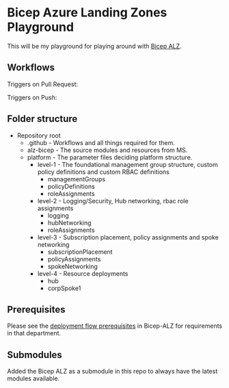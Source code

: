 # Bicep Azure Landing Zones Playground

This will be my playground for playing around with [Bicep ALZ](https://github.com/Azure/ALZ-bicep).

## Workflows

Triggers on Pull Request:

Triggers on Push:

## Folder structure

- Repository root
  - .github - Workflows and all things required for them.
  - alz-bicep - The source modules and resources from MS.
  - platform - The parameter files deciding platform structure.
    - level-1 - The foundational management group structure, custom policy definitions and custom RBAC definitions
      - managementGroups
      - policyDefinitions
      - roleAssignments
    - level-2 - Logging/Security, Hub networking, rbac role assignments
      - logging
      - hubNetworking
      - roleAssignments
    - level-3 - Subscription placement, policy assignments and spoke networking
      - subscriptionPlacement
      - policyAssignments
      - spokeNetworking
    - level-4 - Resource deployments
      - hub
      - corpSpoke1

## Prerequisites

Please see the [deployment flow prerequisites](https://github.com/Azure/ALZ-Bicep/wiki/DeploymentFlow#prerequisites) in Bicep-ALZ for requirements in that department.

## Submodules

Added the Bicep ALZ as a submodule in this repo to always have the latest modules available.
